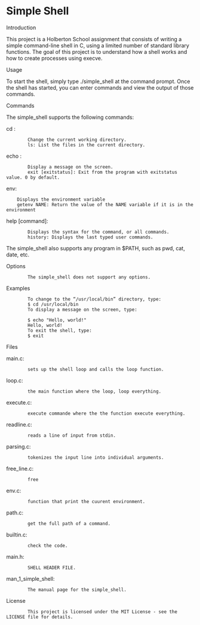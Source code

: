# Simple Shell

Introduction

This project is a Holberton School assignment that consists of writing a simple command-line shell in C, using a limited number of standard library functions. The goal of this project is to understand how a shell works and how to create processes using execve.

Usage

To start the shell, simply type ./simple_shell at the command prompt. Once the shell has started, you can enter commands and view the output of those commands.

Commands

The simple_shell supports the following commands:

cd <directory>:

            Change the current working directory.
            ls: List the files in the current directory.
echo <text>:

            Display a message on the screen.
            exit [exitstatus]: Exit from the program with exitstatus value. 0 by default.
env:

        Displays the environment variable
        getenv NAME: Return the value of the NAME variable if it is in the environment
help [command]:

            Displays the syntax for the command, or all commands.
            history: Displays the last typed user commands.
The simple_shell also supports any program in $PATH, such as pwd, cat, date, etc.

Options

            The simple_shell does not support any options.
Examples

            To change to the “/usr/local/bin” directory, type:
            $ cd /usr/local/bin
            To display a message on the screen, type:

            $ echo "Hello, world!"
            Hello, world!
            To exit the shell, type:
            $ exit
Files

main.c:

            sets up the shell loop and calls the loop function.
loop.c:

            the main function where the loop, loop everything.
execute.c:

            execute commande where the the function execute everything.
readline.c:

            reads a line of input from stdin.
parsing.c:

            tokenizes the input line into individual arguments.
free_line.c:

            free
env.c:

            function that print the cuurent environment.
path.c:

            get the full path of a command.
builtin.c:

            check the code.
main.h:

            SHELL HEADER FILE.
man_1_simple_shell:

            The manual page for the simple_shell.
License

            This project is licensed under the MIT License - see the LICENSE file for details.

